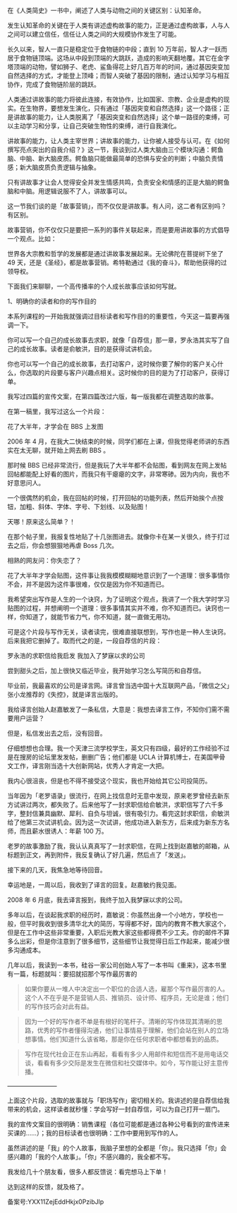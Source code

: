 在《人类简史》一书中，阐述了人类与动物之间的关键区别：认知革命。

发生认知革命的关键在于人类有讲述虚构故事的能力，正是通过虚构故事，人与人之间可以建立信任，信任让人类之间的大规模协作发生了可能。

长久以来，智人一直只是稳定位于食物链的中段；直到 10 万年前，智人才一跃而居于食物链顶端。这场从中段到顶端的大跳跃，造成的影响天翻地覆。其它在金字塔顶端的动物，譬如狮子、老虎、鲨鱼得花上好几百万年的时间，通过基因突变加自然选择的方式，才能登上顶峰；而智人突破了基因的限制，通过认知学习与相互协作，完成了食物链阶层的跳跃。

人类通过讲故事的能力将彼此连接，有效协作，比如国家、宗教、企业是虚构的现实。在生物界，要想发生演化，只有通过「基因突变和自然选择」这一个路径；正是讲故事的能力，让人类脱离了「基因突变和自然选择」这个单一路径的束缚，可以主动学习和分享，让自己突破生物性的束缚，进行自我演化。

讲故事的能力，让人类主宰世界；讲故事的能力，让你被人接受与认可。在《如何撰写亮点突出的自我介绍？》这一节，我谈到过人类大脑由三个模块沟通：鳄鱼脑、中脑、新大脑皮质。鳄鱼脑只能做最简单的恐惧与安全的判断；中脑负责情感；新大脑皮质负责逻辑与抽象。

只有讲故事才让会人觉得安全并发生情感共鸣，负责安全和情感的正是大脑的鳄鱼脑和中脑。用逻辑说服不了人，讲故事可以。

这一节我们谈的是「故事营销」，而不仅仅是讲故事。有人问，这二者有区别吗？有区别。

故事营销，你不仅仅只是要把一系列的事件关联起来，而是要用讲故事的方式倡导一个观点。比如：

世界各大宗教和哲学的发展都是通过讲故事发展起来。无论佛陀在菩提树下坐了 49 天，还是《圣经》，都是故事营销。希特勒通过《我的奋斗》，帮助他获得的过领导权。

下面我们来聊聊，一个高传播率的个人成长故事应该如何写就。

1、明确你的读者和你的写作目的

本系列课程的一开始我就强调过目标读者和写作目的的重要性，今天这一篇要再强调一下。

你可以写一个自己的成长故事去求职，就像「自荐信」那一章，罗永浩其实写了自己的成长故事。读者是俞敏洪，目的是获得试讲机会。

你也可以写一个自己的成长故事，去打动客户，这时候你要了解你的客户关心什么，你选取的片段要与客户兴趣点相关。这时候你的目的是为了打动客户，获得订单。

我写过四篇的宣传文案，在第四篇改过六版，每一版我都在调整选取的故事。

在第一稿里，我写过这么一个片段：

花了大半年，才学会在 BBS 上发图

2006 年 4 月，在我大二快结束的时候，同学们都在上课，但我觉得老师讲的东西实在太无聊，就开始上网去刷 BBS 。

那时候 BBS 已经非常流行，但是我玩了大半年都不会贴图，看到网友在网上发帖回帖都能配上好看的图片，而我只有干瘪瘪的文字，非常寒碜。因为内向，我也不好意思问人。

一个很偶然的机会，我在回帖的时候，打开回帖的功能列表，然后开始挨个点按钮，加粗、斜体、字体、字号、下划线、以及贴图！

天哪！原来这么简单？！

在那个帖子里，我报复性地贴了十几张图进去。就像你卡在某一关很久，终于打过去之后，你会想狠狠地再虐 Boss 几次。

相熟的网友问：你失恋了？

花了大半年才学会贴图，这件事让我我模模糊糊地意识到了一个道理：很多事情你不会，并不是因为这件事很难，仅仅是因为你不知道而已。

我希望突出写作是人生的一个诀窍，为了证明这个观点，我讲了一个我大学时学习贴图的过程，并想阐明一个道理：很多事情其实并不难，你不知道而已。诀窍也一样，你知道了，就能节省力气，你不知道，就一直做无用功。

可是这个片段与写作无关，读者读完，很难直接联想到，写作也是一种人生诀窍。后来我把它删掉了。取而代之的是，一段自荐信的片段：

罗永浩的求职信给我启发 我加入了梦寐以求的公司

尝到甜头之后，加上很快又临近毕业，我开始学习怎么写简历和自荐信。

毕业前，我最喜欢的公司是译言网。译言曾当选中国十大互联网产品，「微信之父」张小龙推荐的《失控》，就是译言出版的。

我给译言创始人赵嘉敏发了一条私信，大意是：我想去译言工作，不知你们需不需要用户运营？

但是，私信发出去之后，没有回音。

仔细想想也合理。我一个天津三流学校学生，英文只有四级，最好的工作经验不过是在搜房的论坛里发发帖，删删广告；他们都是 UCLA 计算机博士，在美国甲骨文工作，译言刚当选十大创新网站，优秀人才肯定一大把。

我内心很沮丧，但是也不得不接受这个现实，我也开始给其它公司投简历。

当年因为「老罗语录」很流行，在网上找信息时无意中发现，原来老罗曾经去新东方试讲过两次，都失败了。后来他写了一封求职信给俞敏洪，求职信写了六千多字，整封信兼具幽默、犀利、自负与坦诚，很有吸引力。看完这封求职信，俞敏洪给了他第三次试讲机会。因为这一次试讲，他成功进入新东方，后来成为新东方名师，而且薪水很诱人：年薪 100 万。

老罗的故事激励了我，我认认真真写了一封求职信，在网上找到赵嘉敏的邮箱，从标题到正文，再到附件，我反复确认了好几遍，然后点了「发送」。

接下来的几天，我焦急地等待回音。

幸运地是，一周以后，我收到了译言的回复。赵嘉敏约我见面。

2008 年 6 月底，我去译言报到，我终于加入我梦寐以求的公司。

多年以后，在谈起我求职的经历时，嘉敏说：你虽然出身一个小地方，学校也一般，但平时我收到很多清华北大的简历，写得都不好，国内的教育不教大家这个，但是在工作中这些非常重要，入职后光教大家这些都得费不少工夫。你的邮件不算多么出彩，但是你注意到了很多细节，这些细节让我觉得日后工作起来，能减少很多沟通成本。

几年以后，我读到一本书，硅谷一家公司创始人写了一本书叫《重来》，这本书里有一篇，标题就叫：要招就招那个写作最厉害的

> 如果你要从一堆人中决定出一个职位的合适人选，雇那个写作最厉害的人。这个人不在乎是不是营销人员、推销员、设计师、程序员，无论是谁；他们的写作技巧会对此有益。

> 因为一个好的写作者不单是有根好的笔杆子。清晰的写作体现其清晰的思路，优秀的写作者懂得沟通，他们让事情易于理解，他们会站在别人的立场想事情。他们知道什么该省略，那是你在任何求职者中都想看到的品质。

> 写作在现代社会正在东山再起，看看有多少人用邮件和短信而不是用电话交谈，看看有多少交际是发生在微信和社交媒体中。如今，写作能让好主意传播。

————————

上面这个片段，选取的故事就与「职场写作」密切相关的。我讲述的是自荐信给我带来的机会，这样读者就秒懂：学会写好一封自荐信，可以为自己打开一扇门。

我的宣传文案目的很明确：销售课程（各位可能都是通过各种公号看到的宣传进来买课的……）；我的目标读者也很明确：工作中要用到写作的人。

虽然讲述的是「我」的个人故事，我脑子里想的全都是「你」。我只选择「你」会感兴趣的「我的个人故事」。「你」不感兴趣的，我全都不写。

我发给几十个朋友看，很多人都反馈说：看完想马上下单！

达到这样的反馈，就及格了。

备案号:YXX11ZejEddHkjx0PzibJlp